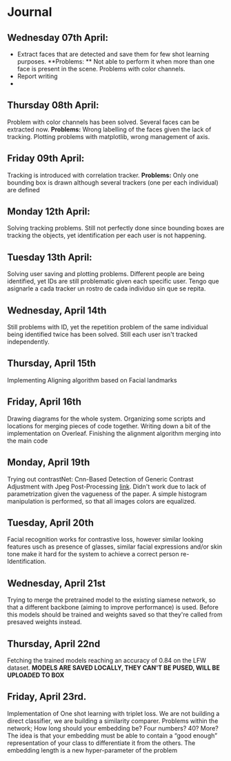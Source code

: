 Journal
=======
## Wednesday 07th April:
  - Extract faces that are detected and save them for few shot learning purposes. **Problems: ** Not able to perform it when more than one face is present in the scene. Problems with color channels. 
  - Report writing
  - 
## Thursday 08th April:
Problem with color channels has been solved. Several faces can be extracted now. **Problems:** Wrong labelling of the faces given the lack of tracking. Plotting problems with matplotlib, wrong management of axis.  

## Friday 09th April: 
Tracking is introduced with correlation tracker. **Problems:** Only one bounding box is drawn although several trackers (one per each individual) are defined

## Monday 12th April: 
Solving tracking problems. Still not perfectly done since bounding boxes are tracking the objects, yet identification per each user is not happening. 

## Tuesday 13th April: 
Solving user saving and plotting problems. Different people are being identified, yet IDs are still problematic given each specific user. 
Tengo que asignarle a cada tracker un rostro de cada individuo sin que se repita. 

## Wednesday, April 14th  
Still problems with ID, yet the repetition problem of the same individual being identified twice has been solved. Still each user isn't tracked independently.

## Thursday, April 15th 
Implementing Aligning algorithm based on Facial landmarks


## Friday, April 16th 
Drawing diagrams for the whole system. Organizing some scripts and locations for merging pieces of code together. Writing down a bit of the implementation on Overleaf. Finishing the alignment algorithm merging into the main code

## Monday, April 19th
Trying out contrastNet: Cnn-Based Detection of Generic Contrast Adjustment with Jpeg Post-Processing [link](https://github.com/andreacos/ContrastNet). Didn't work due to lack of parametrization given the vagueness of the paper. A simple histogram manipulation is performed, so that all images colors are equalized.


## Tuesday, April 20th 
Facial recognition works for contrastive loss, however similar looking features usch as presence of glasses, similar facial expressions and/or skin tone make it hard for the system to achieve a correct person re-Identification. 

## Wednesday, April 21st
Trying to merge the pretrained model to the existing siamese network, so that a different backbone (aiming to improve performance) is used. Before this models should be trained and weights saved so that they're called from presaved weights instead.

## Thursday, April 22nd
Fetching the trained models reaching an accuracy of 0.84 on the LFW dataset. 
**MODELS ARE SAVED LOCALLY, THEY CAN'T BE PUSED, WILL BE UPLOADED TO BOX**

## Friday, April 23rd.
Implementation of One shot learning with triplet loss. We are not building a direct classifier, we are building a similarity comparer. Problems within the network; How long should your embedding be? Four numbers? 40? More? The idea is that your embedding must be able to contain a “good enough” representation of your class to differentiate it from the others. The embedding length is a new hyper-parameter of the problem